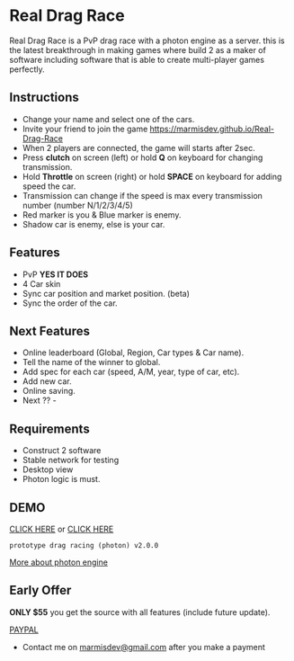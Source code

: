 # Real Drag Race

Real Drag Race is a PvP drag race with a photon engine as a server. this is the latest breakthrough in making games where build 2 as a maker of software including software that is able to create multi-player games perfectly.


## Instructions

- Change your name and select one of the cars.
- Invite your friend to join the game https://marmisdev.github.io/Real-Drag-Race
- When 2 players are connected, the game will starts after 2sec.
- Press **clutch** on screen (left) or hold **Q** on keyboard for changing transmission. 
- Hold **Throttle** on screen (right) or hold **SPACE** on keyboard for adding speed the car.
- Transmission can change if the speed is max every transmission number (number N/1/2/3/4/5)
- Red marker is you & Blue marker is enemy.
- Shadow car is enemy, else is your car.


## Features

 - PvP **YES IT DOES**
 - 4 Car skin
 - Sync car position and market position. (beta)
 - Sync the order of the car.


## Next Features

 - Online leaderboard (Global, Region, Car types & Car name). 
 - Tell the name of the winner to global. 
 - Add spec for each car (speed, A/M, year, type of car, etc). 
 - Add new car. 
 - Online saving. 
 - Next ?? -


## Requirements

 - Construct 2 software
 - Stable network for testing
 - Desktop view
 - Photon logic is must.


## DEMO
[CLICK HERE](https://marmisdev.github.io/Real-Drag-Race) or [CLICK HERE](https://www.scirra.com/arcade/multiplayer-games/real-drag-race-38312)


```prototype drag racing (photon) v2.0.0```

[More about photon engine ](https://www.photonengine.com)



## Early Offer

**ONLY $55** you get the source with all features (include future update).


[PAYPAL](https://www.paypal.me/MarmisDev)
- Contact me on marmisdev@gmail.com after you make a payment
